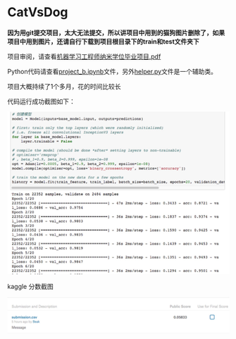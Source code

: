 # CatVsDog

**因为用git提交项目，太大无法提交，所以讲项目中用到的猫狗图片删除了，如果项目中用到图片，还请自行下载到项目根目录下的train和test文件夹下**

项目审阅，请查看[机器学习工程师纳米学位毕业项目.pdf](https://github.com/boybeak/CatVsDog/blob/master/%E6%9C%BA%E5%99%A8%E5%AD%A6%E4%B9%A0%E5%B7%A5%E7%A8%8B%E5%B8%88%E7%BA%B3%E7%B1%B3%E5%AD%A6%E4%BD%8D%E6%AF%95%E4%B8%9A%E9%A1%B9%E7%9B%AE.pdf)

Python代码请查看[project_b.ipynb](https://github.com/boybeak/CatVsDog/blob/master/project_b.ipynb)文件，另外[helper.py](https://github.com/boybeak/CatVsDog/blob/master/helper.py)文件是一个辅助类。

项目大概持续了1个多月，花的时间比较长

代码运行成功截图如下：

![success](https://github.com/boybeak/CatVsDog/blob/master/images/run_success.jpg)

kaggle 分数截图

![score](https://github.com/boybeak/CatVsDog/blob/master/images/score_cap.jpg)